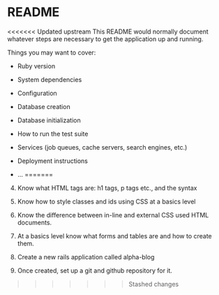# README

<<<<<<< Updated upstream
This README would normally document whatever steps are necessary to get the
application up and running.

Things you may want to cover:

* Ruby version

* System dependencies

* Configuration

* Database creation

* Database initialization

* How to run the test suite

* Services (job queues, cache servers, search engines, etc.)

* Deployment instructions

* ...
=======
4. Know what HTML tags are: h1 tags, p tags etc., and the syntax
5. Know how to style classes and ids using CSS at a basics level
6. Know the difference between in-line and external CSS used HTML documents.
7. At a basics level know what forms and tables are and how to create them.

8. Create a new rails application called alpha-blog 
9. Once created, set up a git and github repository for it.
>>>>>>> Stashed changes
